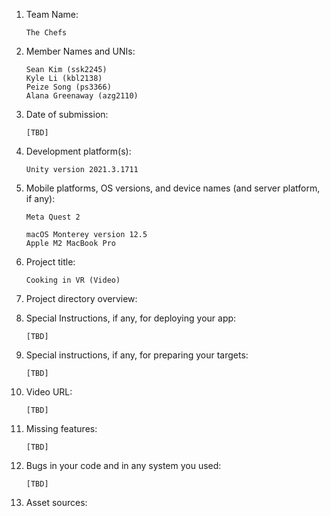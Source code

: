 1.  Team Name:

        The Chefs

2.  Member Names and UNIs:

        Sean Kim (ssk2245)
        Kyle Li (kbl2138)
        Peize Song (ps3366)
        Alana Greenaway (azg2110)

3.  Date of submission:

        [TBD]

4.  Development platform(s):

        Unity version 2021.3.1711

5.  Mobile platforms, OS versions, and device names (and server platform, if any):

        Meta Quest 2

        macOS Monterey version 12.5
        Apple M2 MacBook Pro

6.  Project title:

        Cooking in VR (Video)

7.  Project directory overview:

8.  Special Instructions, if any, for deploying your app:

        [TBD]

9.  Special instructions, if any, for preparing your targets:

        [TBD]

10. Video URL:

        [TBD]

11. Missing features:

        [TBD]

12. Bugs in your code and in any system you used:

        [TBD]

13. Asset sources:
